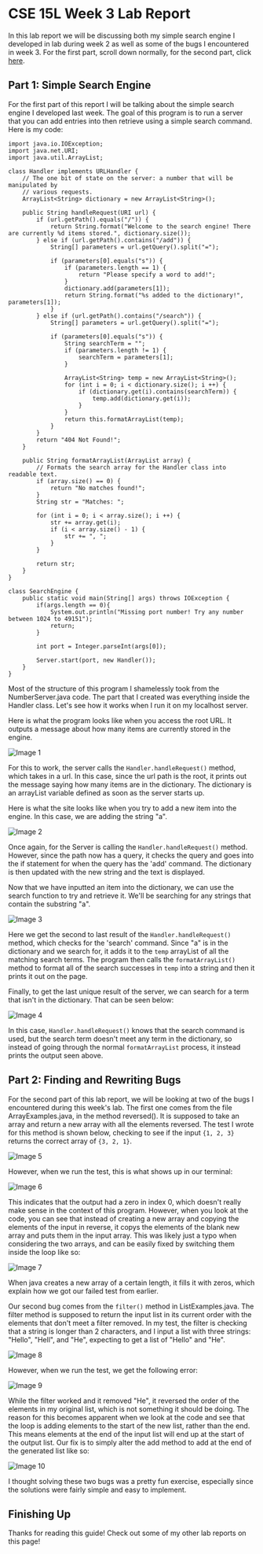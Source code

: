 # CSE 15L Week 3 Lab Report

In this lab report we will be discussing both my simple search engine I developed in lab during week 2 as well as some of the bugs I encountered in week 3. For the first part, scroll down normally, for the second part, click [here](#Part-2:-Finding-and-Rewriting-Bugs).

## Part 1: Simple Search Engine

For the first part of this report I will be talking about the simple search engine I developed last week. The goal of this program is to run a server that you can add entries into then retrieve using a simple search command. Here is my code:

```
import java.io.IOException;
import java.net.URI;
import java.util.ArrayList;

class Handler implements URLHandler {
    // The one bit of state on the server: a number that will be manipulated by
    // various requests.
    ArrayList<String> dictionary = new ArrayList<String>();

    public String handleRequest(URI url) {
        if (url.getPath().equals("/")) {
            return String.format("Welcome to the search engine! There are currently %d items stored.", dictionary.size());
        } else if (url.getPath().contains("/add")) {
            String[] parameters = url.getQuery().split("=");

            if (parameters[0].equals("s")) {
                if (parameters.length == 1) {
                    return "Please specify a word to add!";
                }
                dictionary.add(parameters[1]);
                return String.format("%s added to the dictionary!", parameters[1]);
            }
        } else if (url.getPath().contains("/search")) {
            String[] parameters = url.getQuery().split("=");

            if (parameters[0].equals("s")) {
                String searchTerm = "";
                if (parameters.length != 1) {
                    searchTerm = parameters[1];
                }

                ArrayList<String> temp = new ArrayList<String>();
                for (int i = 0; i < dictionary.size(); i ++) {
                    if (dictionary.get(i).contains(searchTerm)) {
                        temp.add(dictionary.get(i));
                    }
                }
                return this.formatArrayList(temp);
            }
        }
        return "404 Not Found!";
    }

    public String formatArrayList(ArrayList array) {
        // Formats the search array for the Handler class into readable text.
        if (array.size() == 0) {
            return "No matches found!";
        }
        String str = "Matches: ";

        for (int i = 0; i < array.size(); i ++) {
            str += array.get(i);
            if (i < array.size() - 1) {
                str += ", ";
            }
        }

        return str;
    }
}

class SearchEngine {
    public static void main(String[] args) throws IOException {
        if(args.length == 0){
            System.out.println("Missing port number! Try any number between 1024 to 49151");
            return;
        }

        int port = Integer.parseInt(args[0]);

        Server.start(port, new Handler());
    }
}
```

Most of the structure of this program I shamelessly took from the NumberServer.java code. The part that I created was everything inside the Handler class. Let's see how it works when I run it on my localhost server.

Here is what the program looks like when you access the root URL. It outputs a message about how many items are currently stored in the engine.

![Image 1](images/week-3/part-1-1.png)

For this to work, the server calls the `Handler.handleRequest()` method, which takes in a url. In this case, since the url path is the root, it prints out the message saying how many items are in the dictionary. The dictionary is an arrayList variable defined as soon as the server starts up.

Here is what the site looks like when you try to add a new item into the engine. In this case, we are adding the string "a".

![Image 2](images/week-3/part-1-2.png)

Once again, for the Server is calling the `Handler.handleRequest()` method. However, since the path now has a query, it checks the query and goes into the if statement for when the query has the 'add' command. The dictionary is then updated with the new string and the text is displayed.

Now that we have inputted an item into the dictionary, we can use the search function to try and retrieve it. We'll be searching for any strings that contain the substring "a".

![Image 3](images/week-3/part-1-3.png)

Here we get the second to last result of the `Handler.handleRequest()` method, which checks for the 'search' command. Since "a" is in the dictionary and we search for, it adds it to the `temp` arrayList of all the matching search terms. The program then calls the `formatArrayList()` method to format all of the search successes in `temp` into a string and then it prints it out on the page.

Finally, to get the last unique result of the server, we can search for a term that isn't in the dictionary. That can be seen below:

![Image 4](images/week-3/part-1-4.png)

In this case, `Handler.handleRequest()` knows that the search command is used, but the search term doesn't meet any term in the dictionary, so instead of going through the normal `formatArrayList` process, it instead prints the output seen above.

## Part 2: Finding and Rewriting Bugs

For the second part of this lab report, we will be looking at two of the bugs I encountered during this week's lab. The first one comes from the file ArrayExamples.java, in the method reversed(). It is supposed to take an array and return a new array with all the elements reversed. The test I wrote for this method is shown below, checking to see if the input `{1, 2, 3}` returns the correct array of `{3, 2, 1}`.

![Image 5](images/week-3/image5.png)

However, when we run the test, this is what shows up in our terminal:

![Image 6](images/week-3/image1.png)

This indicates that the output had a zero in index 0, which doesn't really make sense in the context of this program. However, when you look at the code, you can see that instead of creating a new array and copying the elements of the input in reverse, it copys the elements of the blank new array and puts them in the input array. This was likely just a typo when considering the two arrays, and can be easily fixed by switching them inside the loop like so:

![Image 7](images/week-3/image3.png)

When java creates a new array of a certain length, it fills it with zeros, which explain how we got our failed test from earlier.

Our second bug comes from the `filter()` method in ListExamples.java. The filter method is supposed to return the input list in its current order with the elements that don't meet a filter removed. In my test, the filter is checking that a string is longer than 2 characters, and I input a list with three strings: "Hello", "Hell", and "He", expecting to get a list of "Hello" and "He".

![Image 8](images/week-3/image4.png)

However, when we run the test, we get the following error:

![Image 9](images/week-3/image6.png)

While the filter worked and it removed "He", it reversed the order of the elements in my original list, which is not something it should be doing. The reason for this becomes apparent when we look at the code and see that the loop is adding elements to the start of the new list, rather than the end. This means elements at the end of the input list will end up at the start of the output list. Our fix is to simply alter the add method to add at the end of the generated list like so:

![Image 10](images/week-3/image2.png)

I thought solving these two bugs was a pretty fun exercise, especially since the solutions were fairly simple and easy to implement.

## Finishing Up

Thanks for reading this guide! Check out some of my other lab reports on this page!